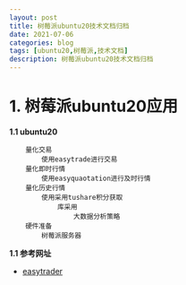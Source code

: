 ```yaml
---
layout: post
title: 树莓派ubuntu20技术文档归档
date: 2021-07-06
categories: blog
tags: [ubuntu20,树莓派,技术文档]
description: 树莓派ubuntu20技术文档归档
---
```


# 1. 树莓派ubuntu20应用 #

**1.1 ubuntu20**
	
		量化交易 
			使用easytrade进行交易
		量化即时行情
			使用easyquaotation进行及时行情
		量化历史行情
			使用采用tushare积分获取
				库采用
					大数据分析策略
		硬件准备
			树莓派服务器
		

**1.1 参考网址**
	
* [easytrader][easytraderurl]

[easytraderurl]: https://www.abcfund.cn/indice/home.php